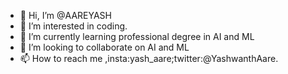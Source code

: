 - 👋 Hi, I’m @AAREYASH
- 👀 I’m interested in coding.
- 🌱 I’m currently learning professional degree in AI and ML
- 💞️ I’m looking to collaborate on AI and ML
- 📫 How to reach me ,insta:yash_aare;twitter:@YashwanthAare.

<!---
AAREYASH/AAREYASH is a ✨ special ✨ repository because its `README.md` (this file) appears on your GitHub profile.
You can click the Preview link to take a look at your changes.
--->
